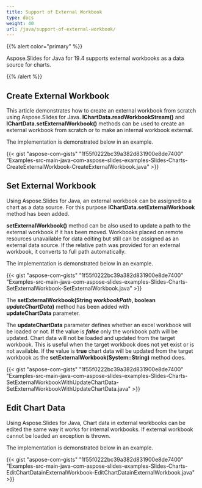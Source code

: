 ```yaml
---
title: Support of External Workbook
type: docs
weight: 40
url: /java/support-of-external-workbook/
---
```


{{% alert color="primary" %}} 

Aspose.Slides for Java for 19.4 supports external workbooks as a data source for charts.

{{% /alert %}} 
## **Create External Workbook**
This article demonstrates how to create an external workbook from scratch using Aspose.Slides for Java. **IChartData.readWorkbookStream()** and **IChartData.setExternalWorkbook()** methods can be used to create an external workbook from scratch or to make an internal workbook external.

The implementation is demonstrated below in an example.

{{< gist "aspose-com-gists" "1f55f0222bc39a382d831900e8de7400" "Examples-src-main-java-com-aspose-slides-examples-Slides-Charts-CreateExternalWorkbook-CreateExternalWorkbook.java" >}}


## **Set External Workbook**
Using Aspose.Slides for Java, an external workbook can be assigned to a chart as a data source. For this purpose **IChartData.setExternalWorkbook** method has been added.

**setExternalWorkbook()** method can be also used to update a path to the external workbook if it has been moved. Workbooks placed on remote resources unavailable for data editing but still can be assigned as an external data source. If the relative path was provided for an external workbook, it converts to full path automatically.

The implementation is demonstrated below in an example.

{{< gist "aspose-com-gists" "1f55f0222bc39a382d831900e8de7400" "Examples-src-main-java-com-aspose-slides-examples-Slides-Charts-SetExternalWorkbook-SetExternalWorkbook.java" >}}

The **setExternalWorkbook(String *workbookPath*, boolean *updateChartData*)** method has been added with **updateChartData** parameter.

The **updateChartData** parameter defines whether an excel workbook will be loaded or not. If the value is ***false*** only the workbook path will be updated. Chart data will not be loaded and updated from the target workbook. This is useful when the target workbook does not yet exist or is not available. If the value is **true** chart data will be updated from the target workbook as the **setExternalWorkbook(System::String)** method does.



{{< gist "aspose-com-gists" "1f55f0222bc39a382d831900e8de7400" "Examples-src-main-java-com-aspose-slides-examples-Slides-Charts-SetExternalWorkbookWithUpdateChartData-SetExternalWorkbookWithUpdateChartData.java" >}}
## **Edit Chart Data**
Using Aspose.Slides for Java, Chart data in external workbooks can be edited the same way it works for internal workbooks. If external workbook cannot be loaded an exception is thrown.

The implementation is demonstrated below in an example.

{{< gist "aspose-com-gists" "1f55f0222bc39a382d831900e8de7400" "Examples-src-main-java-com-aspose-slides-examples-Slides-Charts-EditChartDatainExternalWorkbook-EditChartDatainExternalWorkbook.java" >}}




